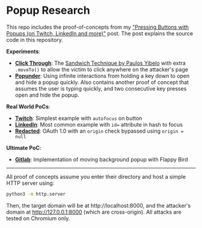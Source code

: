 # Popup Research

This repo includes the proof-of-concepts from my ["Pressing Buttons with Popups (on Twitch, LinkedIn and more)"](https://jorianwoltjer.com/blog/p/hacking/pressing-buttons-with-popups) post. The post explains the source code in this repository.

**Experiments**:
* [**Click Through**](experiments/click-through/): The [Sandwich Technique by Paulos Yibelo](https://www.paulosyibelo.com/2024/02/cross-window-forgery-web-attack-vector.html) with extra `.moveTo()` to allow the victim to click anywhere on the attacker's page
* [**Popunder**](experiments/popunder/): Using infinite interactions from holding a key down to open and hide a popup quickly. Also contains another proof of concept that assumes the user is typing quickly, and two consecutive key presses open and hide the popup.

**Real World PoCs**:
* [**Twitch**](real-world-pocs/twitch/): Simplest example with `autofocus` on button
* [**LinkedIn**](real-world-pocs/linkedin/): Most common example with `id=` attribute in hash to focus
* [**Redacted**](real-world-pocs/redacted/): OAuth 1.0 with an `origin` check bypassed using `origin = null`

**Ultimate PoC**:
* [**Gitlab**](ultimate-poc/gitlab/): Implementation of moving background popup with Flappy Bird

---

All proof of concepts assume you enter their directory and host a simple HTTP server using:

```sh
python3 -m http.server
```

Then, the target domain will be at http://localhost:8000, and the attacker's domain at http://127.0.0.1:8000 (which are cross-origin). All attacks are tested on Chromium only.
